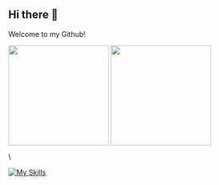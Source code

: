 ## Hi there 👋

<!--
**biuwuLOK/biuwuLOK** is a ✨ _special_ ✨ repository because its `README.md` (this file) appears on your GitHub profile.

Here are some ideas to get you started:

- 🔭 I’m currently working on ...
- 🌱 I’m currently learning ...
- 👯 I’m looking to collaborate on ...
- 🤔 I’m looking for help with ...
- 💬 Ask me about ...
- 📫 How to reach me: ...
- 😄 Pronouns: ...
- ⚡ Fun fact: ...
-->

Welcome to my Github!

<div>
  <img height=200 align="center" src="https://github-readme-stats.vercel.app/api?username=biuwuLOK&rank_icon=github&show=reviews,discussions_started,discussions_answered,prs_merged,prs_merged_percentage" />
  <img height=200 align="center" src="https://github-readme-stats.vercel.app/api/top-langs?username=biuwuLOK&layout=compact&langs_count=8&card_width=320&theme=onedark" />
</div>

\

[![My Skills](https://skillicons.dev/icons?i=js,html,css,wasm)](https://skillicons.dev)

